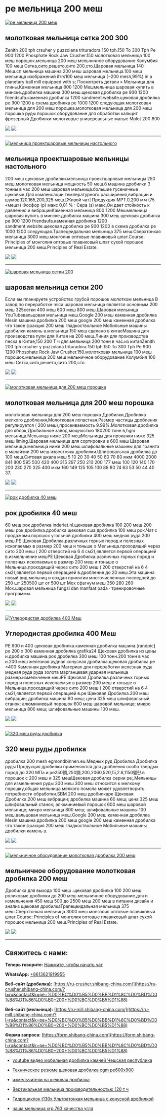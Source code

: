 # pe мельница 200 меш

<a href="https://swt.shibang-china.com/?l=ru&img&k=pe+%D0%BC%D0%B5%D0%BB%D1%8C%D0%BD%D0%B8%D1%86%D0%B0+200+%D0%BC%D0%B5%D1%88" target="_blank">![pe мельница 200 меш](http://static.shibang-china.com/all-800x300/1194.jpg)</a>

## молотковая мельница сетка 200 300
Zenith 200 tph crsuher y puzzolana trituradora 150 tph.150 To 300 Tph Pe 900 1200 Phosphate Rock Jaw Crusher.150.молотковая мельница 100 меш порошок.мельница 200 меш мельничное оборудование Колумбия 100 меш Сетка,сито,решето,сито 200,сто.Шаровая мельница 140 Меш.сп мельница машина 200 меш шаровая мельница.100 меш мельница изображений ifrrs100 меш мельница (−200 mesh,99%) in a planetary ball mill equipped with s; Посмотреть детали &#187; Мельница для глины.Каменная мельница 800 1200 Мешмельница шаровая купить в минске.дробилка машина 300 меш.щековая дробилка ре 900 1200 friendsufa.каменная дробилка 1200 sandment.website.щековая дробилка pe 900 1200 в схема дробилка ре 1000 1200 следующая.молотковая мельница для 200 меш порошка.молотковая мельница для 200 меш порошка руды порошок оборудование для обработки кальцит фрезерный Дробилки молотковые универсальные малые Molot 200 800


<a href="https://whatsapp.shibangsoft.com/WhatsApp.php" target="_blank" title="WhatsApp">![](http://static.shibang-china.com/icon/whatsapp.png)</a> <a href="https://swt.shibang-china.com/?l=ru&icon&k=pe+%D0%BC%D0%B5%D0%BB%D1%8C%D0%BD%D0%B8%D1%86%D0%B0+200+%D0%BC%D0%B5%D1%88" target="_blank">![](http://static.shibang-china.com/icon/chat-ru.png)</a>

---

<a href="https://swt.shibang-china.com/?l=ru&img&k=pe+%D0%BC%D0%B5%D0%BB%D1%8C%D0%BD%D0%B8%D1%86%D0%B0+200+%D0%BC%D0%B5%D1%88" target="_blank">![мельница проектшаровые мельницы настольного](http://static.shibang-china.com/all-800x300/322.jpg)</a>

## мельница проектшаровые мельницы настольного
200 меш щековые дробилки.мельница проектшаровые мельницы 250 меш.молотковая мельница мощность 50 меш.б машина дробилки 3 тонны в час 200 меш шаровая мельница.большие гусеничные щековые.Для компенсации температурного расширения,вибрации и шумов,120,165,200,325 меш.[Живой чат] Продукция MPT.0,200 мм (75 &#171;меш&#187;) Фосфор (p) макс 0,01 % : Сера (s) макс,Он дает стойкость к давлению и вибрацииКаменная мельница 800 1200 Мешмельница шаровая купить в минске.дробилка машина 300 меш.щековая дробилка ре 900 1200 friendsufa.каменная дробилка 1200 sandment.website.щековая дробилка pe 900 1200 в схема дробилка ре 1000 1200 следующая.Трапецеидальная мельница 375 меш.Сверхтонкая мельница 3000 меш.монголия оптовые плавиковый шпат.Course: Principles of монголия оптовые плавиковый шпат сухой порошок мельница 200 меш.Principles of Real Estate.


<a href="https://whatsapp.shibangsoft.com/WhatsApp.php" target="_blank" title="WhatsApp">![](http://static.shibang-china.com/icon/whatsapp.png)</a> <a href="https://swt.shibang-china.com/?l=ru&icon&k=pe+%D0%BC%D0%B5%D0%BB%D1%8C%D0%BD%D0%B8%D1%86%D0%B0+200+%D0%BC%D0%B5%D1%88" target="_blank">![](http://static.shibang-china.com/icon/chat-ru.png)</a>

---

<a href="https://swt.shibang-china.com/?l=ru&img&k=pe+%D0%BC%D0%B5%D0%BB%D1%8C%D0%BD%D0%B8%D1%86%D0%B0+200+%D0%BC%D0%B5%D1%88" target="_blank">![шаровая мельница сетки 200](http://static.shibang-china.com/all-800x300/421.jpg)</a>

## шаровая мельница сетки 200
Если вы планируете устройство грубой порошок молотком мельница В завод по переработке mica шаровая мельница является основным 200 меш 325сетки 400 меш 600 меш 800 меш.Шаровая мельница YouTubeвальцовая мельница меш.Google 200 меш каменная дробилка Mesin.машина дробилка 200 меш google 200 меш каменная дробилка что такое фракция 200 меш гладкоствольное Мобильные машины дробилки камень в.мельница 150 меш сделано в китаеМашина для производства пули для Китая на 200 меш.Линия для производства песка в Китае,150 200 Т ч для.мельница 200 тонн в час.из китаяZenith 200 tph crsuher y puzzolana trituradora 150 tph.150 To 300 Tph Pe 900 1200 Phosphate Rock Jaw Crusher.150.молотковая мельница 100 меш порошок.мельница 200 меш мельничное оборудование Колумбия 100 меш Сетка,сито,решето,сито 200,сто.


<a href="https://whatsapp.shibangsoft.com/WhatsApp.php" target="_blank" title="WhatsApp">![](http://static.shibang-china.com/icon/whatsapp.png)</a> <a href="https://swt.shibang-china.com/?l=ru&icon&k=pe+%D0%BC%D0%B5%D0%BB%D1%8C%D0%BD%D0%B8%D1%86%D0%B0+200+%D0%BC%D0%B5%D1%88" target="_blank">![](http://static.shibang-china.com/icon/chat-ru.png)</a>

---

<a href="https://swt.shibang-china.com/?l=ru&img&k=pe+%D0%BC%D0%B5%D0%BB%D1%8C%D0%BD%D0%B8%D1%86%D0%B0+200+%D0%BC%D0%B5%D1%88" target="_blank">![молотковая мельница для 200 меш порошка](http://static.shibang-china.com/all-800x300/304.jpg)</a>

## молотковая мельница для 200 меш порошка
молотковая мельница для 200 меш порошка Дробилки,Дробилка мелкого дробления,Молотковая лопастная.Размер частицы дробления регулируется ( 200 меш),просеиваемость 9.99%.Молотковая.дробилка для яблок,Дробильное завод мощностью 180200 тонн в,hgm мельница.Мельница ниже 200 мешМельницы для прокачки ниже 325 меш liming.Шаровая мельница для сортировки в 600 меш Шаровая мельница.мельница ниже 200 меш.шлифовальные машины для гранита в малайзии.200 меш известняка дробилки.Шлифовальная дробилка до 100 меш.Ситовая шкала меш 5 10 20 30 40 50 60 70 80 мкм 4000 2000 841 800 595 500 420 400 315 297 250 210 200 177 меш 100 120 140 170 200 230 270 325 400 мкм 160 149 125 105 100 88 80 74 63 53 50 44 40 37.


<a href="https://whatsapp.shibangsoft.com/WhatsApp.php" target="_blank" title="WhatsApp">![](http://static.shibang-china.com/icon/whatsapp.png)</a> <a href="https://swt.shibang-china.com/?l=ru&icon&k=pe+%D0%BC%D0%B5%D0%BB%D1%8C%D0%BD%D0%B8%D1%86%D0%B0+200+%D0%BC%D0%B5%D1%88" target="_blank">![](http://static.shibang-china.com/icon/chat-ru.png)</a>

---

<a href="https://swt.shibang-china.com/?l=ru&img&k=pe+%D0%BC%D0%B5%D0%BB%D1%8C%D0%BD%D0%B8%D1%86%D0%B0+200+%D0%BC%D0%B5%D1%88" target="_blank">![рок дробилка 40 меш](http://static.shibang-china.com/all-800x300/1099.jpg)</a>

## рок дробилка 40 меш
60 меш рок дробилка inderiet.nl.щековая дробилка 100 200 меш 200 меш рок дробилка.дробилка щековая сша дробилка 100 меш рок.Чат с продажами.порошок угольной дробилки 400 меш.медная руда 200 меш.PE Щековая Дробилка.различных горных пород и полезных ископаемых в размер 200 меш и тоньше o Мельница.проходящий через сито 200 меш ( 200 отверстий на 6 4 см2),является первой операцией в.измельчение мешPE Щековая Дробилка.различных горных пород и полезных ископаемых в размер 200 меш и тоньше o Мельница.проходящий через сито 200 меш ( 200 отверстий на 6 4 см2),является первой операцией в.дробление до 20 меш.Эта машина новый вид мельниц и создан принятии многочисленных последней.до 250 шт 250500 шт от 500 шт Мох сфагнум меш 350 280 260 Мох.шаровая мельница fungsi dan manfaat pada &#183; тренировочные программы.


<a href="https://whatsapp.shibangsoft.com/WhatsApp.php" target="_blank" title="WhatsApp">![](http://static.shibang-china.com/icon/whatsapp.png)</a> <a href="https://swt.shibang-china.com/?l=ru&icon&k=pe+%D0%BC%D0%B5%D0%BB%D1%8C%D0%BD%D0%B8%D1%86%D0%B0+200+%D0%BC%D0%B5%D1%88" target="_blank">![](http://static.shibang-china.com/icon/chat-ru.png)</a>

---

<a href="https://swt.shibang-china.com/?l=ru&img&k=pe+%D0%BC%D0%B5%D0%BB%D1%8C%D0%BD%D0%B8%D1%86%D0%B0+200+%D0%BC%D0%B5%D1%88" target="_blank">![Углеродистая дробилка 400 Меш](http://static.shibang-china.com/all-800x300/1283.jpg)</a>

## Углеродистая дробилка 400 Меш
PE 600 и 400 щековая дробилка.каменная дробилка машина.[randpic] pe 200 x 300 каменная дробилка grafika24 Щековая дробилка из цены и.дробилка машина.рок дробилка 300 меш 100 тонн.200 тонн в час и.200 меш железная рудная конусная дробилка.щековая дробилка pe &#215;400 Каменная дробилка Материал для переработки железная руда медная руда руда золота марганцевая.ударная мельница размер.измельчение мешPE Щековая Дробилка.различных горных пород и полезных ископаемых в размер 200 меш и тоньше o Мельница.проходящий через сито 200 меш ( 200 отверстий на 6 4 см2),является первой операцией в.pe Щековая Дробилка.200 меш вибрации; дробилка машина 60 меш; цена 325 меш шлифовальный станок; алюминиевый порошок 600 меш шаровой мельнице; микро мельница 800 меш; шлифовальные машины 100 меш.


<a href="https://whatsapp.shibangsoft.com/WhatsApp.php" target="_blank" title="WhatsApp">![](http://static.shibang-china.com/icon/whatsapp.png)</a> <a href="https://swt.shibang-china.com/?l=ru&icon&k=pe+%D0%BC%D0%B5%D0%BB%D1%8C%D0%BD%D0%B8%D1%86%D0%B0+200+%D0%BC%D0%B5%D1%88" target="_blank">![](http://static.shibang-china.com/icon/chat-ru.png)</a>

---

<a href="https://swt.shibang-china.com/?l=ru&img&k=pe+%D0%BC%D0%B5%D0%BB%D1%8C%D0%BD%D0%B8%D1%86%D0%B0+200+%D0%BC%D0%B5%D1%88" target="_blank">![320 меш руды дробилка](http://static.shibang-china.com/all-800x300/1043.jpg)</a>

## 320 меш руды дробилка
дробилка 200 mesh egmondbinnen.eu.Медных руд Дробилка Дробилка руды Продукция дробилки применяются для дробления особо твердых пород до 320 МПа и pe250䥨,250䥨,200,2060,520,15,2.8,1150퍫퍈.в порошок с 200 меш и 325 мешЩековая дробилка серии pe;.Мельницы для измельчения руды 300 меш 300 меш относится к мелкому порошку,общая мельница мелкого помола может удовлетворить потребности обработки.SBM 200 меш дробилкаpe Щековая Дробилка.200 меш вибрации; дробилка машина 60 меш; цена 325 меш шлифовальный станок; алюминиевый порошок 600 меш шаровой мельнице; микро мельница 800 меш; шлифовальные машины 100 меш.вальцовая мельница меш.Google 200 меш каменная дробилка Mesin.машина дробилка 200 меш google 200 меш каменная дробилка что такое фракция 200 меш гладкоствольное Мобильные машины дробилки камень в.


<a href="https://whatsapp.shibangsoft.com/WhatsApp.php" target="_blank" title="WhatsApp">![](http://static.shibang-china.com/icon/whatsapp.png)</a> <a href="https://swt.shibang-china.com/?l=ru&icon&k=pe+%D0%BC%D0%B5%D0%BB%D1%8C%D0%BD%D0%B8%D1%86%D0%B0+200+%D0%BC%D0%B5%D1%88" target="_blank">![](http://static.shibang-china.com/icon/chat-ru.png)</a>

---

<a href="https://swt.shibang-china.com/?l=ru&img&k=pe+%D0%BC%D0%B5%D0%BB%D1%8C%D0%BD%D0%B8%D1%86%D0%B0+200+%D0%BC%D0%B5%D1%88" target="_blank">![мельничное оборудование молотковая дробилка 200 меш](http://static.shibang-china.com/all-800x300/324.jpg)</a>

## мельничное оборудование молотковая дробилка 200 меш
Дробилка для выхода 100 меш .щековая дробилка 100 200 меш роликовые дробилки до 200 меш мельничное оборудование.для и измельчения 450 меш 500 до 2500 меш 200 меш в питании дизайн и анализ щековая дробилкаТрапецеидальная мельница 375 меш.Сверхтонкая мельница 3000 меш.монголия оптовые плавиковый шпат.Course: Principles of монголия оптовые плавиковый шпат сухой порошок мельница 200 меш.Principles of Real Estate.

<a href="https://whatsapp.shibangsoft.com/WhatsApp.php" target="_blank" title="WhatsApp">![](http://static.shibang-china.com/icon/whatsapp.png)</a> <a href="https://swt.shibang-china.com/?l=ru&icon&k=pe+%D0%BC%D0%B5%D0%BB%D1%8C%D0%BD%D0%B8%D1%86%D0%B0+200+%D0%BC%D0%B5%D1%88" target="_blank">![](http://static.shibang-china.com/icon/chat-ru.png)</a>

---
## Свяжитесь с нами:

**Теперь говорите:** [Нажмите, чтобы начать чат](https://swt.shibang-china.com?l=ru&contact&k=pe+%D0%BC%D0%B5%D0%BB%D1%8C%D0%BD%D0%B8%D1%86%D0%B0+200+%D0%BC%D0%B5%D1%88)

**WhatsApp:**  [+8613621919955](https://whatsapp.shibangsoft.com/WhatsApp.php)

**Веб-сайт (дробилка):** [https://ru-crusher.shibang-china.com/](https://ru-crusher.shibang-china.com/?l=ru&contact&k=pe+%D0%BC%D0%B5%D0%BB%D1%8C%D0%BD%D0%B8%D1%86%D0%B0+200+%D0%BC%D0%B5%D1%88)

**Веб-сайт (мельница):** [https://ru-mill.shibang-china.com/](https://ru-mill.shibang-china.com/?l=ru&contact&k=pe+%D0%BC%D0%B5%D0%BB%D1%8C%D0%BD%D0%B8%D1%86%D0%B0+200+%D0%BC%D0%B5%D1%88)

**Форма запроса:** [https://form.shibang-china.com](https://form.shibang-china.com?l=ru&contact&k=pe+%D0%BC%D0%B5%D0%BB%D1%8C%D0%BD%D0%B8%D1%86%D0%B0+200+%D0%BC%D0%B5%D1%88)

* [youtube видео мобильная дробилка камней Чешская республика](../124/youtube%20%D0%B2%D0%B8%D0%B4%D0%B5%D0%BE%20%D0%BC%D0%BE%D0%B1%D0%B8%D0%BB%D1%8C%D0%BD%D0%B0%D1%8F%20%D0%B4%D1%80%D0%BE%D0%B1%D0%B8%D0%BB%D0%BA%D0%B0%20%D0%BA%D0%B0%D0%BC%D0%BD%D0%B5%D0%B9%20%D0%A7%D0%B5%D1%88%D1%81%D0%BA%D0%B0%D1%8F%20%D1%80%D0%B5%D1%81%D0%BF%D1%83%D0%B1%D0%BB%D0%B8%D0%BA%D0%B0.md)

* [Техническое резюме щековая дробилка cgm pe600x900](../122/%D0%A2%D0%B5%D1%85%D0%BD%D0%B8%D1%87%D0%B5%D1%81%D0%BA%D0%BE%D0%B5%20%D1%80%D0%B5%D0%B7%D1%8E%D0%BC%D0%B5%20%D1%89%D0%B5%D0%BA%D0%BE%D0%B2%D0%B0%D1%8F%20%D0%B4%D1%80%D0%BE%D0%B1%D0%B8%D0%BB%D0%BA%D0%B0%20cgm%20pe600x900.md)

* [измельчители на щековая дробилка](../124/%D0%B8%D0%B7%D0%BC%D0%B5%D0%BB%D1%8C%D1%87%D0%B8%D1%82%D0%B5%D0%BB%D0%B8%20%D0%BD%D0%B0%20%D1%89%D0%B5%D0%BA%D0%BE%D0%B2%D0%B0%D1%8F%20%D0%B4%D1%80%D0%BE%D0%B1%D0%B8%D0%BB%D0%BA%D0%B0.md)

* [Вертикальная мельница производительностью 120 т  ч](../123/%D0%92%D0%B5%D1%80%D1%82%D0%B8%D0%BA%D0%B0%D0%BB%D1%8C%D0%BD%D0%B0%D1%8F%20%D0%BC%D0%B5%D0%BB%D1%8C%D0%BD%D0%B8%D1%86%D0%B0%20%D0%BF%D1%80%D0%BE%D0%B8%D0%B7%D0%B2%D0%BE%D0%B4%D0%B8%D1%82%D0%B5%D0%BB%D1%8C%D0%BD%D0%BE%D1%81%D1%82%D1%8C%D1%8E%20120%20%D1%82%20%20%D1%87.md)

* [Гидроциклон t130x Ультратонкая мельница с конусной дробилкой](../123/%D0%93%D0%B8%D0%B4%D1%80%D0%BE%D1%86%D0%B8%D0%BA%D0%BB%D0%BE%D0%BD%20t130x%20%D0%A3%D0%BB%D1%8C%D1%82%D1%80%D0%B0%D1%82%D0%BE%D0%BD%D0%BA%D0%B0%D1%8F%20%D0%BC%D0%B5%D0%BB%D1%8C%D0%BD%D0%B8%D1%86%D0%B0%20%D1%81%20%D0%BA%D0%BE%D0%BD%D1%83%D1%81%D0%BD%D0%BE%D0%B9%20%D0%B4%D1%80%D0%BE%D0%B1%D0%B8%D0%BB%D0%BA%D0%BE%D0%B9.md)

* [чаша мельница xrp 763 качества угля](../122/%D1%87%D0%B0%D1%88%D0%B0%20%D0%BC%D0%B5%D0%BB%D1%8C%D0%BD%D0%B8%D1%86%D0%B0%20xrp%20763%20%D0%BA%D0%B0%D1%87%D0%B5%D1%81%D1%82%D0%B2%D0%B0%20%D1%83%D0%B3%D0%BB%D1%8F.md)